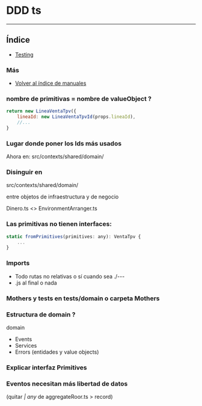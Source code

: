 # DDD ts

---

## Índice

- [Testing](./testing.md)

### Más

- [Volver al índice de manuales](../README.md)



### nombre de primitivas = nombre de valueObject ? 
```js
return new LineaVentaTpv({
    lineaId: new LineaVentaTpvId(props.lineaId),
    //...
}
```

### Lugar donde poner los Ids más usados
Ahora en: 
src/contexts/shared/domain/

### Disinguir en

src/contexts/shared/domain/

entre objetos de infraestructura y de negocio

Dinero.ts <> EnvironmentArranger.ts

### Las primitivas no tienen interfaces:
```js
static fromPrimitives(primitives: any): VentaTpv {
    ...
}
```

### Imports
+ Todo rutas no relativas o sí cuando sea ./---
+ .js al final o nada

### Mothers y tests en tests/domain o carpeta Mothers

### Estructura de domain ?
domain
+ Events
+ Services
+ Errors
(entidades y value objects)


### Explicar interfaz Primitives

### Eventos necesitan más libertad de datos
(quitar _| any_ de aggregateRoor.ts > record)